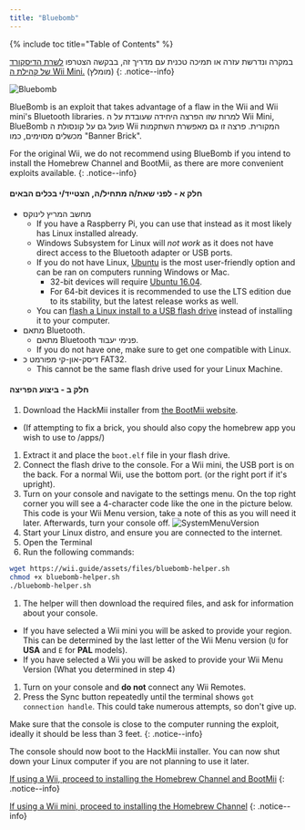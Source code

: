 ```yaml
---
title: "Bluebomb"
---
```


{% include toc title="Table of Contents" %}

במקרה ונדרשת עזרה או תמיכה טכנית עם מדריך זה, בבקשה הצטרפו [לשרת הדיסקורד של קהילת ה Wii Mini.](https://discord.gg/6ryxnkS) (מומלץ)
{: .notice--info}

![Bluebomb](/images/bluebomb.png)

BlueBomb is an exploit that takes advantage of a flaw in the Wii and Wii mini's Bluetooth libraries. למרות שזו הפרצה היחידה שעובדת על ה Wii Mini, BlueBomb פועל גם על קונסולת ה Wii המקורית. פרצה זו גם מאפשרת השתקמות מכשלים מסוימים, כמו "Banner Brick".

For the original Wii, we do not recommend using BlueBomb if you intend to install the Homebrew Channel and BootMii, as there are more convenient exploits available.
{: .notice--info}

#### חלק א - לפני שאת/ה מתחיל/ה, הצטייד/י בכלים הבאים
- מחשב המריץ לינוקס
  - If you have a Raspberry Pi, you can use that instead as it most likely has Linux installed already.
  - Windows Subsystem for Linux will *not work* as it does not have direct access to the Bluetooth adapter or USB ports.
  - If you do not have Linux, [Ubuntu](https://ubuntu.com/download/desktop) is the most user-friendly option and can be ran on computers running Windows or Mac.
    - 32-bit devices will require [Ubuntu 16.04](http://releases.ubuntu.com/16.04/).
    - For 64-bit devices it is recommended to use the LTS edition due to its stability, but the latest release works as well.
  - You can [flash a Linux install to a USB flash drive](https://ubuntu.com/tutorials/tutorial-create-a-usb-stick-on-windows#1-overview) instead of installing it to your computer.
- מתאם Bluetooth.
  - מתאם Bluetooth פנימי יעבוד.
  - If you do not have one, make sure to get one compatible with Linux.
- דיסק-און-קי מפורמט כ FAT32.
  - This cannot be the same flash drive used for your Linux Machine.

#### חלק ב - ביצוע הפריצה
1. Download the HackMii installer from [the BootMii website](https://bootmii.org/download/).
- (If attempting to fix a brick, you should also copy the homebrew app you wish to use to /apps/)
1. Extract it and place the `boot.elf` file in your flash drive.
1. Connect the flash drive to the console. For a Wii mini, the USB port is on the back. For a normal Wii, use the bottom port. (or the right port if it's upright).
1. Turn on your console and navigate to the settings menu. On the top right corner you will see a 4-character code like the one in the picture below. This code is your Wii Menu version, take a note of this as you will need it later. Afterwards, turn your console off. ![SystemMenuVersion](/images/Wii/SystemMenuVersion.png)
1. Start your Linux distro, and ensure you are connected to the internet.
1. Open the Terminal
1. Run the following commands:
```bash
wget https://wii.guide/assets/files/bluebomb-helper.sh
chmod +x bluebomb-helper.sh
./bluebomb-helper.sh
```
1. The helper will then download the required files, and ask for information about your console.
  - If you have selected a Wii mini you will be asked to provide your region. This can be determined by the last letter of the Wii Menu version (`U` for **USA** and `E` for **PAL** models).
  - If you have selected a Wii you will be asked to provide your Wii Menu Version (What you determined in step 4)
1. Turn on your console and **do not** connect any Wii Remotes.
1. Press the Sync button repeatedly until the terminal shows `got connection handle`. This could take numerous attempts, so don't give up.

Make sure that the console is close to the computer running the exploit, ideally it should be less than 3 feet.
{: .notice--info}

The console should now boot to the HackMii installer. You can now shut down your Linux computer if you are not planning to use it later.

[If using a Wii, proceed to installing the Homebrew Channel and BootMii](hbc)
{: .notice--info}

[If using a Wii mini, proceed to installing the Homebrew Channel](hbc-mini)
{: .notice--info}
